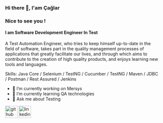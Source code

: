 
### Hi there 👋, I'am Çağlar
### Nice to see you !
#### I am Software Development Engineer In Test

A Test Automation Engineer, who tries to keep himself up-to-date in the field of software, takes part in the quality management processes of applications that greatly facilitate our lives, and through which aims to contribute to the creation of high quality products, and enjoys learning new tools and languages.

Skills: Java Core / Selenium / TestNG / Cucumber / TestNG / Maven / JDBC / Postman / Rest Assured / Jenkins

- 🔭 I’m currently working on Mersys 
- 🌱 I’m currently learning QA technologies 
- 💬 Ask me about Testing 


[<img src='https://cdn.jsdelivr.net/npm/simple-icons@3.0.1/icons/github.svg' alt='github' height='40'>](https://github.com/https://github.com/ckzlbulut)  [<img src='https://cdn.jsdelivr.net/npm/simple-icons@3.0.1/icons/linkedin.svg' alt='linkedin' height='40'>](https://www.linkedin.com/in/https://www.linkedin.com/in/caglar-kizilbulut/?locale=en_US/)  

